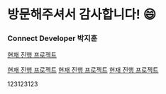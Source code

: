 # 방문해주셔서 감사합니다! 😄  

### Connect Developer 박지훈  

[현재 진행 프로젝트](https://github.com/users/HeroNoah/projects/5)

[현재 진행 프로젝트](https://github.com/users/HeroNoah/projects/5)
[현재 진행 프로젝트](https://github.com/users/HeroNoah/projects/5)
[현재 진행 프로젝트](https://github.com/users/HeroNoah/projects/5)

<!--
**HeroNoah/heronoah** is a ✨ _special_ ✨ repository because its `README.md` (this file) appears on your GitHub profile.

Here are some ideas to get you started:

- 🔭 I’m currently working on ...
- 🌱 I’m currently learning ...
- 👯 I’m looking to collaborate on ...
- 🤔 I’m looking for help with ...
- 💬 Ask me about ...
- 📫 How to reach me: ...
- 😄 Pronouns: ...
- ⚡ Fun fact: ...
-->

123123123
